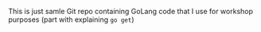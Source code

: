 This is just samle Git repo containing GoLang code that I use for workshop purposes (part with explaining `go get`)
